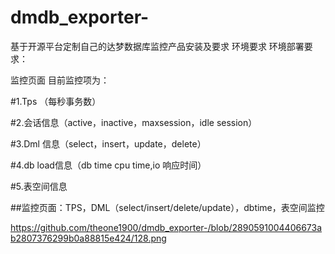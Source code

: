 # dmdb_exporter-
基于开源平台定制自己的达梦数据库监控产品安装及要求
环境要求
环境部署要求：


监控页面
目前监控项为：

#1.Tps （每秒事务数）

#2.会话信息（active，inactive，maxsession，idle session）

#3.Dml 信息（select，insert，update，delete）

#4.db load信息（db time cpu time,io 响应时间）

#5.表空间信息



##监控页面：TPS，DML（select/insert/delete/update），dbtime，表空间监控




https://github.com/theone1900/dmdb_exporter-/blob/2890591004406673ab2807376299b0a88815e424/128.png
